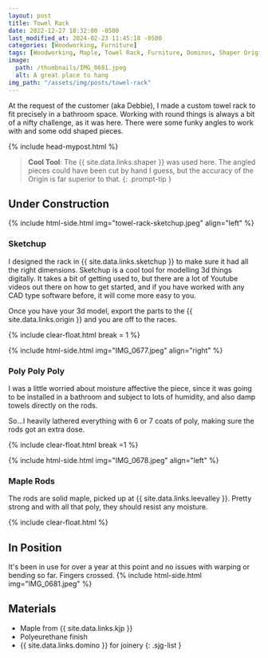 ```yaml
---
layout: post
title: Towel Rack
date: 2022-12-27 18:32:00 -0500
last_modified_at: 2024-02-23 11:45:18 -0500
categories: [Woodworking, Furniture]
tags: [Woodworking, Maple, Towel Rack, Furniture, Dominos, Shaper Origin]
image:
  path: /thumbnails/IMG_0681.jpeg
  alt: A great place to hang
img_path: "/assets/img/posts/towel-rack"
---
```


At the request of the customer (aka Debbie), I made a custom towel rack to fit precisely in a bathroom space. Working with round things is always a bit of a nifty challenge, as it was here. There were some funky angles to work with and some odd shaped pieces.

{% include head-mypost.html %}

> **Cool Tool**: The {{ site.data.links.shaper }} was used here. The angled pieces could have been cut by hand I guess, but the accuracy of the Origin is far superior to that.
{: .prompt-tip }

## Under Construction


{% include html-side.html img="towel-rack-sketchup.jpeg" align="left" %}

### Sketchup

I designed the rack in {{ site.data.links.sketchup }} to make sure it had all the right dimensions. Sketchup is a cool tool for modelling 3d things digitally. It takes a bit of getting used to, but there are a lot of Youtube videos out there on how to get started, and if you have worked with any CAD type software before, it will come more easy to you.

Once you have your 3d model, export the parts to the {{ site.data.links.origin }} and you are off to the races.

{% include clear-float.html break = 1 %}

{% include html-side.html img="IMG_0677.jpeg" align="right" %}

### Poly Poly Poly

I was a little worried about moisture affective the piece, since it was going to be installed in a bathroom and subject to lots of humidity, and also damp towels directly on the rods. 

So...I heavily lathered everything with 6 or 7 coats of poly, making sure the rods got an extra dose.

{% include clear-float.html break =1 %}

{% include html-side.html img="IMG_0678.jpeg" align="left" %}

### Maple Rods

The rods are solid maple, picked up at {{ site.data.links.leevalley }}. Pretty strong and with all that poly, they should resist any moisture.

{% include clear-float.html %}

## In Position

It's been in use for over a year at this point and no issues with warping or bending so far. Fingers crossed.
{% include html-side.html img="IMG_0681.jpeg" %}

## Materials

- Maple from {{ site.data.links.kjp }}
- Polyeurethane finish
- {{ site.data.links.domino }} for joinery
{: .sjg-list }
